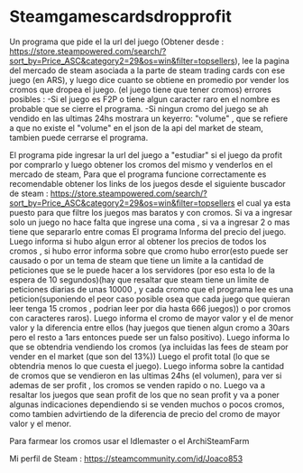# Steamgamescardsdropprofit
Un programa que pide el la url del juego (Obtener desde : https://store.steampowered.com/search/?sort_by=Price_ASC&category2=29&os=win&filter=topsellers), lee la pagina del mercado de steam asociada a la parte de steam trading cards con ese juego (en ARS), y luego dice cuanto se obtiene en promedio por vender los cromos que dropea el juego. (el juego tiene que tener cromos)
errores posibles : 
-Si el juego es F2P o tiene algun caracter raro en el nombre es probable que se cierre el programa.
-Si ningun cromo del juego se ah vendido en las ultimas 24hs mostrara un keyerro: "volume" , que se refiere a que no existe el "volume" en el json de la api del market de steam, tambien puede cerrarse el programa.

El programa pide ingresar la url del juego a "estudiar" si el juego da profit por comprarlo y luego obtener los cromos del mismo y venderlos en el mercado de steam,
Para que el programa funcione correctamente es recomendable obtener los links de los juegos desde el siguiente buscador de steam : 
https://store.steampowered.com/search/?sort_by=Price_ASC&category2=29&os=win&filter=topsellers 
el cual ya esta puesto para que filtre los juegos mas baratos y con cromos.
Si va a ingresar solo un juego no hace falta que ingrese una coma , si va a ingresar 2 o mas tiene que separarlo entre comas
El programa Informa del precio del juego.
Luego informa si hubo algun error al obtener los precios de todos los cromos , si hubo error informa sobre que cromo hubo error(esto puede ser causado o por un tema de steam que
tiene un limite a la cantidad de peticiones que se le puede hacer a los servidores (por eso esta lo de la espera de 10 segundos)(hay que resaltar que steam tiene un limite de 
peticiones diarias de unas 10000 , y cada cromo que el programa lee es una peticion(suponiendo el peor caso posible osea que cada juego que quieran leer tenga 15 cromos , podrian 
leer por dia hasta 666 juegos)) o por cromos con caracteres raros).
Luego informa el cromo de mayor valor y el de menor valor y la diferencia entre ellos (hay juegos que tienen algun cromo a 30ars pero el resto a 1ars entonces puede ser un falso 
positivo).
Luego informa lo que se obtendria vendiendo los cromos (ya incluidas las fees de steam por vender en el market (que son del 13%))
Luego el profit total (lo que se obtendria menos lo que cuesta el juego).
Luego informa sobre la cantidad de cromos que se vendieron en las ultimas 24hs (el volumen), para ver si ademas de ser profit , los cromos se venden rapido o no.
Luego va a resaltar los juegos que sean profit de los que no sean profit y va a poner algunas indicaciones dependiendo si se venden muchos o pocos cromos, como tambien 
advirtiendo de la diferencia de precio del cromo de mayor valor y el menor.

Para farmear los cromos usar el Idlemaster o el ArchiSteamFarm

Mi perfil de Steam : https://steamcommunity.com/id/Joaco853
